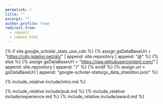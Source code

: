 ```yaml
---
permalink: /
title: ""
excerpt: ""
author_profile: true
redirect_from: 
  - /about/
  - /about.html
---
```


{% if site.google_scholar_stats_use_cdn %}
{% assign gsDataBaseUrl = "https://cdn.jsdelivr.net/gh/" | append: site.repository | append: "@" %}
{% else %}
{% assign gsDataBaseUrl = "https://raw.githubusercontent.com/" | append: site.repository | append: "/" %}
{% endif %}
{% assign url = gsDataBaseUrl | append: "google-scholar-stats/gs_data_shieldsio.json" %}

<span class='anchor' id='about-me'></span>
<!-- <br> -->

{% include_relative include/intro.md %}

<!-- # News
- *2022.02*: &nbsp;🎉🎉 Lorem ipsum dolor sit amet, consectetur adipiscing elit. Vivamus ornare aliquet ipsum, ac tempus justo dapibus sit amet. 
- *2022.02*: &nbsp;🎉🎉 Lorem ipsum dolor sit amet, consectetur adipiscing elit. Vivamus ornare aliquet ipsum, ac tempus justo dapibus sit amet.  -->


{% include_relative include/pub.md %}
{% include_relative include/experience.md %}
{% include_relative include/award.md %}
<!-- {% include_relative include/service.md %} -->

<div style="display:inline-block; margin: 0 auto;">
  <script type='text/javascript' id='clustrmaps' src='//cdn.clustrmaps.com/map_v2.js?cl=968f9b&w=253&t=n&d=LNDyveCbdQ7qI6V8UUwCmKVGKchQrNhLyKybxjZFctc&co=fcfcfc&cmn=51c451&cmo=f286ef&ct=0f0e0e'></script>
</div>






